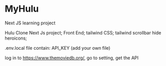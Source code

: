 # MyHulu
Next JS learning project

Hulu Clone
Next Js project;
Front End;
tailwind CSS;
tailwind scrollbar hide
heroicons;


.env.local file contain:
API_KEY (add your own file)

log in to https://www.themoviedb.org/,
go to setting, get the API